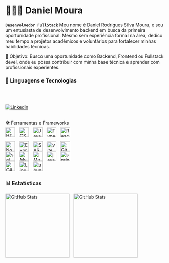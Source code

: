 # 👩🏻‍💻 Daniel Moura

**`Desenvolvedor FullStack`**
Meu nome é Daniel Rodrigues Silva Moura, e sou um entusiasta de desenvolvimento backend em busca da primeira oportunidade profissional. Mesmo sem experiência formal na área, dedico meu tempo a projetos acadêmicos e voluntários para fortalecer minhas habilidades técnicas.

🎯 Objetivo:
Busco uma oportunidade como Backend, Frontend ou Fullstack devel, onde eu possa contribuir com minha base técnica e aprender com profissionais experientes.


### 🤖 Linguagens e Tecnologias


<br/>
<br/>

[![Linkedin](https://img.shields.io/badge/LinkedIn-0077B5?style=for-the-badge&logo=linkedin&logoColor=white)](https://www.linkedin.com/in/daniel-rodrigues-364982334/)

<br/>
 🛠️ Ferramentas e Frameworks

<div style="display: flex; align-items: center; gap: 10px; margin-bottom: 10px;">
  <img 
    align="left" 
      alt="HTML"
      title="HTML" 
      width="30px" 
      style="vertical-align: middle;"
      src="https://cdn.jsdelivr.net/gh/devicons/devicon@latest/icons/html5/html5-original.svg" 
  />
  <img 
    align="left" 
      alt="CSS" 
      title="CSS"
      width="30px" 
      style="vertical-align: middle;"
      src="https://cdn.jsdelivr.net/gh/devicons/devicon@latest/icons/css3/css3-original.svg" 
  />
  <img 
    align="left" 
      alt="JavaScript" 
      title="JavaScript"
      width="30px" 
      style="vertical-align: middle;"
      src="https://cdn.jsdelivr.net/gh/devicons/devicon@latest/icons/javascript/javascript-original.svg" 
  />
  <img 
    align="left" 
      alt="TypeScript"
      title="TypeScript" 
      width="30px" 
      style="vertical-align: middle;"
      src="https://cdn.jsdelivr.net/gh/devicons/devicon@latest/icons/typescript/typescript-original.svg" 
  />
  <img 
    align="left" 
      alt="React"
      title="React" 
      width="30px" 
      style="vertical-align: middle;"
      src="https://cdn.jsdelivr.net/gh/devicons/devicon@latest/icons/react/react-original.svg" 
  />
</div>

 <img 
    align="left" 
    alt="Node.js" 
    title="Node.js"
    width="30px" 
    style="padding-right: 10px;"
    src="https://cdn.jsdelivr.net/gh/devicons/devicon@latest/icons/nodejs/nodejs-original.svg"
    />
<img 
    align="left" 
    alt="Express" 
    title="Express" 
    width="30px" 
    style="padding-right: 10px;"
    src="https://cdn.jsdelivr.net/gh/devicons/devicon@latest/icons/express/express-original.svg" 
  />

<img 
    align="left" 
    alt="SASS" 
    title="SASS"
    width="30px" 
    style="padding-right: 10px;" 
    src="https://cdn.jsdelivr.net/gh/devicons/devicon@latest/icons/sass/sass-original.svg" 
/>
<img
    align="left"
    alt="vite"
    alt="Vite" title="Vite" width="30px" style="padding-right: 10px;" src="https://cdn.jsdelivr.net/gh/devicons/devicon@latest/icons/vite/vite-original.svg" 
/>

  
<img 
    align="left" 
    alt="Git" 
    title="Git"
    width="30px" 
    style="padding-right: 10px;" 
    src="https://cdn.jsdelivr.net/gh/devicons/devicon@latest/icons/git/git-original.svg" 
/>
<br/>

<img
    align="left"
    alt="sql server"
    alt="SQL Server" title="SQL Server" width="30px" style="padding-right: 10px;" src="https://cdn.jsdelivr.net/gh/devicons/devicon@latest/icons/microsoftsqlserver/microsoftsqlserver-original.svg"
/>    

<img
    align="left"
    src="https://cdn.jsdelivr.net/gh/devicons/devicon@latest/icons/mysql/mysql-original.svg"
    alt="MySQL" title="MySQL" width="30px" style="padding-right: 10px;"
/>
<img 
    align="left" 
    alt="MongoDB" 
    title="MongoDB"
    title="MongoDB" width="30px" style="padding-right: 10px;"
    src="https://cdn.jsdelivr.net/gh/devicons/devicon@latest/icons/mongodb/mongodb-original.svg" 
/>
<img
    align="left"
    alt="java" title="Java" width="30px" style="padding-right: 10px;" 
    src="https://cdn.jsdelivr.net/gh/devicons/devicon@latest/icons/java/java-original.svg" />
<img
    align="left"
    alt="spring boot" title="Spring Boot" width="30px" style="padding-right: 10px;" src="https://cdn.jsdelivr.net/gh/devicons/devicon@latest/icons/spring/spring-original.svg" 
/>
<br/>

<img 
    align="left"
    alt="C#" title="C#" width="30px" style="padding-right: 10px;" src="https://cdn.jsdelivr.net/gh/devicons/devicon@latest/icons/csharp/csharp-original.svg" 
/>
<img
    align="left"
    alt="Linux" title="Linux" width="30px" style="padding-right: 10px;" src="https://cdn.jsdelivr.net/gh/devicons/devicon@latest/icons/linux/linux-original.svg"
/>
<img
    align="left"
    alt="ubuntu" src="https://cdn.jsdelivr.net/gh/devicons/devicon@latest/icons/ubuntu/ubuntu-plain.svg" alt="Ubuntu" title="Ubuntu" width="30px" style="padding-right: 10px;" /> 

<br/>
<br/>

### 📊 Estatísticas

<p>
  <img 
    align="left" 
    alt="GitHub Stats" 
    height="200" 
    style="padding-right: 10px;" 
    src="https://github-readme-stats.vercel.app/api?username=dani-moura081&show_icons=true&theme=tokyonight&include_all_commits=true&locale=pt-br" 
  />

<img 
      align="center" 
      alt="GitHub Stats" 
      height="200" 
      src="https://github-readme-stats.vercel.app/api/top-langs/?username=dani-moura081&theme=radical&layout=compact&custom_title=Tecnologias&langs_count=9" 
  />

</p>

